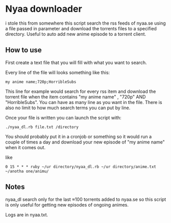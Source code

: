 # Nyaa downloader

i stole this from somewhere
this script search the rss feeds of nyaa.se using a file passed in parameter and download the torrents files to a specified directory. Useful to auto add new anime episode to a torrent client.

## How to use
First create a text file that you will fill with what you want to search.

Every line of the file will looks something like this:

```my anime name;720p;HorribleSubs```

This line for example would search for every rss item and download the torrent file when the item contains "my anime name" , "720p" AND "HorribleSubs". You can have as many line as you want in the file. There is also no limit to how much search terms you can put by line.

Once your file is written you can launch the script with:

```./nyaa_dl.rb file.txt /directory```

You should probably put it in a cronjob or something so it would run a couple of times a day and download your new episode of "my anime name" when it comes out.

like

```0 15 * * * ruby ~/ur directory/nyaa_dl.rb ~/ur directory/anime.txt ~/anotha one/animu/```

## Notes
nyaa_dl search only for the last ≈100 torrents added to nyaa.se so this script is only useful for getting new episodes of ongoing animes.

Logs are in nyaa.txt.
